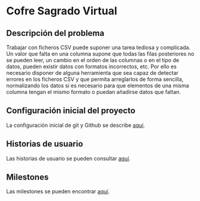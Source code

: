 # **C**ofre **S**agrado **V**irtual

## Descripción del problema 

Trabajar con ficheros CSV puede suponer una tarea tediosa y complicada. Un valor que falta en una columna supone que todas las filas posteriores no se pueden leer, un cambio en el orden de las columnas o en el tipo de datos, pueden existir datos con formatos incorrectos, etc. Por ello es necesario disponer de alguna herramienta que sea capaz de detectar errores en los ficheros CSV y que permita arreglarlos de forma sencilla, normalizando los datos si es necesario para que elementos de una misma columna tengan el mismo formato o puedan añadirse datos que faltan.

## Configuración inicial del proyecto

La configuración inicial de git y Github se describe [aquí](/doc/configuracion-inicial.md).

## Historias de usuario

Las historias de usuario se pueden consultar [aquí](/doc/user-stories.md).

## Milestones

Las milestones se pueden encontrar [aquí](/doc/milestones.md).
